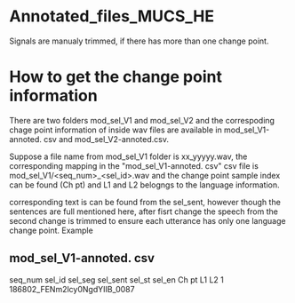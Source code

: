 # Annotated_files_MUCS_HE

Signals are manualy trimmed, if there has more than one change point.

# How to get the change point information

There are two folders mod_sel_V1 and mod_sel_V2 and the correspoding chage point information of inside wav files are available in mod_sel_V1-annoted. csv and  mod_sel_V2-annoted.csv.

Suppose a file name from mod_sel_V1 folder is xx_yyyyy.wav, the corresponding mapping in the "mod_sel_V1-annoted. csv" csv file is mod_sel_V1/<seq_num>_<sel_id>.wav and the change point sample index can be found (Ch pt) and L1 and L2 belogngs to the language information.

corresponding text is can be found from the sel_sent, however though the sentences are full mentioned here, after fisrt change the speech from the second change is trimmed to ensure each utterance has only one language change point.
Example
 ## mod_sel_V1-annoted. csv
seq_num	sel_id	sel_seg	sel_sent	sel_st	sel_en	Ch pt	L1	L2
1	186802_FENm2lcy0NgdYIIB_0087
